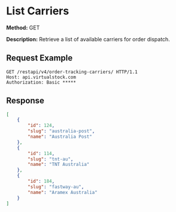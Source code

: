 # List Carriers
**Method:** GET

**Description:** Retrieve a list of available carriers for order dispatch.

## Request Example
```http
GET /restapi/v4/order-tracking-carriers/ HTTP/1.1
Host: api.virtualstock.com
Authorization: Basic *****
```

## Response
```json
[
    {
        "id": 124,
        "slug": "australia-post",
        "name": "Australia Post"
    },
    {
        "id": 114,
        "slug": "tnt-au",
        "name": "TNT Australia"
    },
    {
        "id": 184,
        "slug": "fastway-au",
        "name": "Aramex Australia"
    }
]
```
